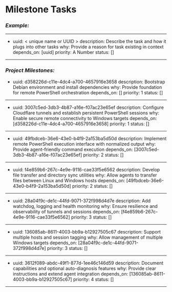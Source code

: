 # Milestone Tasks
### ***Example:***
---
- uuid: < unique name or UUID >
  description: Describe the task and how it plugs into other tasks
  why: Provide a reason for task existing in context
  depends_on: [uuid]
  priority: A Number
  status: []
---

### ***Project Milestones:***
- uuid: d358226d-c11e-4dc4-a700-4657916e3658
  description: Bootstrap Debian environment and install dependencies
  why: Provide foundation for remote PowerShell orchestration
  depends_on: []
  priority: 1
  status: []
---
- uuid: 3007c5ed-3db3-4b87-a16e-f07ac23e65ef
  description: Configure Cloudflare tunnels and establish persistent PowerShell sessions
  why: Enable secure remote connectivity to Windows targets
  depends_on: [d358226d-c11e-4dc4-a700-4657916e3658]
  priority: 1
  status: []
---
- uuid: 49fbdceb-36e6-43e0-b4f9-2a153ba5d50d
  description: Implement remote PowerShell execution interface with normalized output
  why: Provide agent-friendly command execution
  depends_on: [3007c5ed-3db3-4b87-a16e-f07ac23e65ef]
  priority: 2
  status: []
---
- uuid: f4e859b6-267c-4e9e-9116-cae33f5e6562
  description: Develop file transfer and directory sync utilities
  why: Allow agents to transfer files between Linux and Windows hosts
  depends_on: [49fbdceb-36e6-43e0-b4f9-2a153ba5d50d]
  priority: 2
  status: []
---
- uuid: 28a04f9c-de1c-44fd-9071-372f998d4d7e
  description: Add watchdog, logging and health monitoring
  why: Ensure resilience and observability of tunnels and sessions
  depends_on: [f4e859b6-267c-4e9e-9116-cae33f5e6562]
  priority: 3
  status: []
---
- uuid: 136085ab-8611-4003-bb9a-b12927505c67
  description: Support multiple hosts and session tagging
  why: Allow management of multiple Windows targets
  depends_on: [28a04f9c-de1c-44fd-9071-372f998d4d7e]
  priority: 3
  status: []
---
- uuid: 3612f089-abdc-49f1-877d-1ee46c146d59
  description: Document capabilities and optional auto-diagnosis features
  why: Provide clear instructions and extend agent integration
  depends_on: [136085ab-8611-4003-bb9a-b12927505c67]
  priority: 4
  status: []
---
